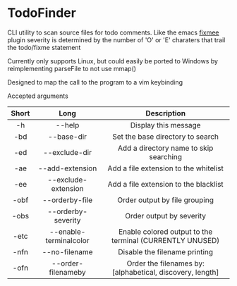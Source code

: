# TodoFinder
CLI utility to scan source files for todo comments. Like the emacs [fixmee](https://github.com/rolandwalker/fixmee) plugin severity is determined by the number of 'O' or 'E' charaters that trail the todo/fixme statement

Currently only supports Linux, but could easily be ported to Windows by reimplementing parseFile to not use mmap()

Designed to map the call to the program to a vim keybinding

Accepted arguments

|Short|        Long          |                         Description                     |
|:---:|:--------------------:|:-------------------------------------------------------:|
|-h   |--help                |Display this message                                     |
|-bd  |--base-dir            |Set the base directory to search                         |
|-ed  |--exclude-dir         |Add a directory name to skip searching                   |
|-ae  |--add-extension       |Add a file extension to the whitelist                    |
|-ee  |--exclude-extension   |Add a file extension to the blacklist                    |
|-obf |--orderby-file        |Order output by file grouping                            |
|-obs |--orderby-severity    |Order output by severity                                 |
|-etc |--enable-terminalcolor|Enable colored output to the terminal  (CURRENTLY UNUSED)|
|-nfn |--no-filename         |Disable the filename printing                            |
|-ofn |--order-filenameby    |Order the filenames by: [alphabetical, discovery, length]|

